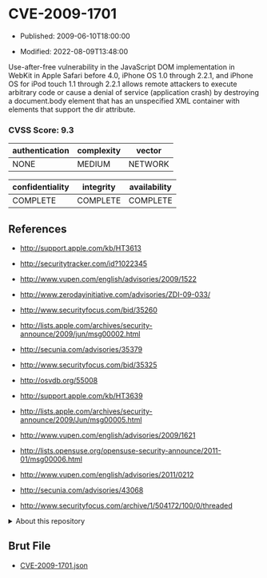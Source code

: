 # CVE-2009-1701

- Published: 2009-06-10T18:00:00

- Modified: 2022-08-09T13:48:00

Use-after-free vulnerability in the JavaScript DOM implementation in WebKit in Apple Safari before 4.0, iPhone OS 1.0 through 2.2.1, and iPhone OS for iPod touch 1.1 through 2.2.1 allows remote attackers to execute arbitrary code or cause a denial of service (application crash) by destroying a document.body element that has an unspecified XML container with elements that support the dir attribute.

### CVSS Score: **9.3**

| authentication | complexity | vector |
| --- | --- | --- |
| NONE | MEDIUM | NETWORK |

| confidentiality | integrity | availability |
| --- | --- | --- |
| COMPLETE | COMPLETE | COMPLETE |

## References

* http://support.apple.com/kb/HT3613

* http://securitytracker.com/id?1022345

* http://www.vupen.com/english/advisories/2009/1522

* http://www.zerodayinitiative.com/advisories/ZDI-09-033/

* http://www.securityfocus.com/bid/35260

* http://lists.apple.com/archives/security-announce/2009/jun/msg00002.html

* http://secunia.com/advisories/35379

* http://www.securityfocus.com/bid/35325

* http://osvdb.org/55008

* http://support.apple.com/kb/HT3639

* http://lists.apple.com/archives/security-announce/2009/Jun/msg00005.html

* http://www.vupen.com/english/advisories/2009/1621

* http://lists.opensuse.org/opensuse-security-announce/2011-01/msg00006.html

* http://www.vupen.com/english/advisories/2011/0212

* http://secunia.com/advisories/43068

* http://www.securityfocus.com/archive/1/504172/100/0/threaded

<details>
<summary>About this repository</summary> 

  This repository is part of the project [Live Hack CVE](https://github.com/Live-Hack-CVE). Main website can be found [www.live-hack.org](https://www.live-hack.org) 
  
  Made by [Sn0wAlice](https://github.com/Sn0wAlice) for the people that care about security and need to have a feed of the latest CVEs. Hope you enjoy it, don't forget to star the repo and follow me on [Twitter](https://twitter.com/Sn0wAlice) and [Github](https://github.com/Sn0wAlice). And that is my [personnal website](https://www.alice-snow.me/)

  - [Home Page](https://github.com/Live-Hack-CVE)
  - [Framework](https://github.com/Live-Hack-CVE/cve-framework)
  - [CVE database](https://github.com/Live-Hack-CVE/full_database)
  - [Changelog](https://github.com/Live-Hack-CVE/Changelog)
</details>

## Brut File

* [CVE-2009-1701.json](https://raw.githubusercontent.com/Live-Hack-CVE/full_database/main/cves/2009/CVE-2009-1701.json)

